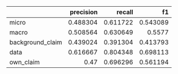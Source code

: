 |                  |   precision |   recall |       f1 |
|:-----------------|------------:|---------:|---------:|
| micro            |    0.488304 | 0.611722 | 0.543089 |
| macro            |    0.508564 | 0.630649 | 0.5577   |
| background_claim |    0.439024 | 0.391304 | 0.413793 |
| data             |    0.616667 | 0.804348 | 0.698113 |
| own_claim        |    0.47     | 0.696296 | 0.561194 |